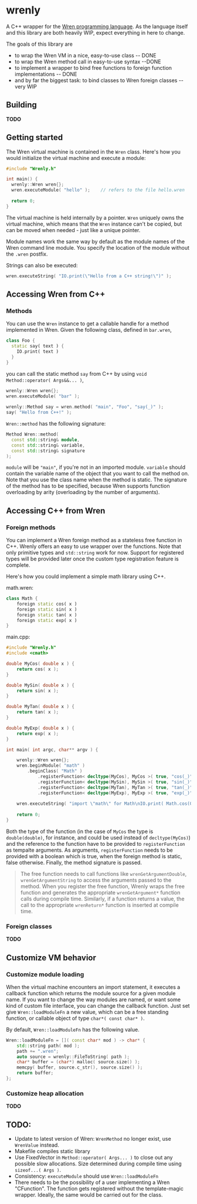 
# wrenly

A C++ wrapper for the [Wren programming language](http://munificent.github.io/wren/). As the language itself and this library are both heavily WIP, expect everything in here to change.

The goals of this library are
* to wrap the Wren VM in a nice, easy-to-use class -- DONE
* to wrap the Wren method call in easy-to-use syntax --DONE
* to implement a wrapper to bind free functions to foreign function implementations -- DONE
* and by far the biggest task: to bind classes to Wren foreign classes -- very WIP

## Building

**TODO**

## Getting started

The Wren virtual machine is contained in the `Wren` class. Here's how you would initialize the virtual machine and execute a module:

```cpp
#include "Wrenly.h"

int main() {
  wrenly::Wren wren{};
  wren.executeModule( "hello" );	// refers to the file hello.wren
  
  return 0;
}
```

The virtual machine is held internally by a pointer. `Wren` uniquely owns the virtual machine, which means that the `Wren` instance can't be copied, but can be moved when needed - just like a unique pointer.

Module names work the same way by default as the module names of the Wren command line module. You specify the location of the module without the `.wren` postfix.

Strings can also be executed:

```cpp
wren.executeString( "IO.print(\"Hello from a C++ string!\")" );
```

## Accessing Wren from C++

### Methods

You can use the `Wren` instance to get a callable handle for a method implemented in Wren. Given the following class, defined in `bar.wren`, 

```dart
class Foo {
  static say( text ) {
    IO.print( text )
  }
}
```

you can call the static method `say` from C++ by using `void Method::operator( Args&&... )`,

```cpp
wrenly::Wren wren{};
wren.executeModule( "bar" );
    
wrenly::Method say = wren.method( "main", "Foo", "say(_)" );
say( "Hello from C++!" );
```

`Wren::method` has the following signature:

```cpp
Method Wren::method( 
  const std::string& module, 
  const std::string& variable,
  const std::string& signature
);
```

`module` will be `"main"`, if you're not in an imported module. `variable` should contain the variable name of the object that you want to call the method on. Note that you use the class name when the method is static. The signature of the method has to be specified, because Wren supports function overloading by arity (overloading by the number of arguments).

## Accessing C++ from Wren
### Foreign methods

You can implement a Wren foreign method as a stateless free function in C++. Wrenly offers an easy to use wrapper over the functions. Note that only primitive types and `std::string` work for now. Support for registered types will be provided later once the custom type registration feature is complete.

Here's how you could implement a simple math library using C++.

math.wren:
```dart
class Math {
    foreign static cos( x )
    foreign static sin( x )
	foreign static tan( x )
    foreign static exp( x )
}
```
main.cpp:
```cpp
#include "Wrenly.h"
#include <cmath>

double MyCos( double x ) {
    return cos( x );
}

double MySin( double x ) {
    return sin( x );
}

double MyTan( double x ) {
    return tan( x );
}

double MyExp( double x ) {
    return exp( x );
}

int main( int argc, char** argv ) {

    wrenly::Wren wren{};
    wren.beginModule( "math" )
        .beginClass( "Math" )
            .registerFunction< decltype(MyCos), MyCos >( true, "cos(_)" )
            .registerFunction< decltype(MySin), MySin >( true, "sin(_)" )
            .registerFunction< decltype(MyTan), MyTan >( true, "tan(_)" )
            .registerFunction< decltype(MyExp), MyExp >( true, "exp(_)" );
            
    wren.executeString( "import \"math\" for Math\nIO.print( Math.cos(0.12345) )" );
    
    return 0;
}
```

Both the type of the function (in the case of `MyCos` the type is `double(double)`, for instance, and could be used instead of `decltype(MyCos)`) and the reference to the function have to be provided to `registerFunction` as tempalte arguments. As arguments, `registerFunction` needs to be provided with a boolean which is true, when the foreign method is static, false otherwise. Finally, the method signature is passed.

> The free function needs to call functions like `wrenGetArgumentDouble`, `wrenGetArgumentString` to access the arguments passed to the method. When you register the free function, Wrenly wraps the free function and generates the appropriate `wrenGetArgument*` function calls during compile time. Similarly, if a function returns a value, the call to the appropriate `wrenReturn*` function is inserted at compile time.

### Foreign classes

**TODO**

## Customize VM behavior
### Customize module loading

When the virtual machine encounters an import statement, it executes a callback function which returns the module source for a given module name. If you want to change the way modules are named, or want some kind of custom file interface, you can change the callback function. Just set give `Wren::loadModuleFn` a new value, which can be a free standing function, or callable object of type `char*( const char* )`.

By default, `Wren::loadModuleFn` has the following value.

```cpp
Wren::loadModuleFn = []( const char* mod ) -> char* {
    std::string path( mod );
    path += ".wren";
    auto source = wrenly::FileToString( path );
    char* buffer = (char*) malloc( source.size() );
    memcpy( buffer, source.c_str(), source.size() );
    return buffer;
};
```

### Customize heap allocation

**TODO**

## TODO:

* Update to latest version of Wren: `WrenMethod` no longer exist, use `WrenValue` instead.
* Makefile compiles static library
* Use FixedVector in `Method::operator( Args... )` to close out any possible slow allocations. Size determined during compile time using `sizeof...( Args )`.
* Consistency: `executeModule` should use `Wren::loadModuleFn`
* There needs to be the possibility of a user implementing a Wren "CFunction". The function gets registered without the template-magic wrapper. Ideally, the same would be carried out for the class.

